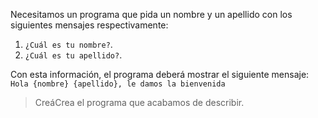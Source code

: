 Necesitamos un programa que pida un nombre y un apellido con los siguientes mensajes respectivamente:

 1. `¿Cuál es tu nombre?`.
 1. `¿Cuál es tu apellido?`.

Con esta información, el programa deberá mostrar el siguiente mensaje: `Hola {nombre} {apellido}, le damos la bienvenida`

> <span class="mu-i18n es-ar">Creá</span><span class="mu-i18n es">Crea</span> el programa que acabamos de describir.

<style>
  .mu-browser {
    display: none;
  }
</style>